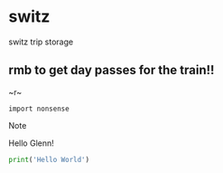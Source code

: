 # switz
switz trip storage

## rmb to get day passes for the train!!

~r~

`import nonsense`
>[!NOTE]
>Hello Glenn!

```python
print('Hello World')
```
